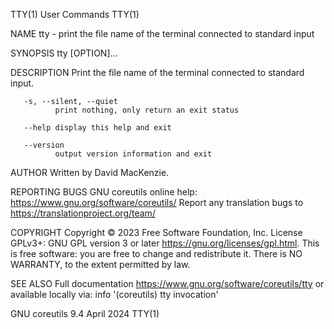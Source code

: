 TTY(1)                                                                                         User Commands                                                                                         TTY(1)

NAME
       tty - print the file name of the terminal connected to standard input

SYNOPSIS
       tty [OPTION]...

DESCRIPTION
       Print the file name of the terminal connected to standard input.

       -s, --silent, --quiet
              print nothing, only return an exit status

       --help display this help and exit

       --version
              output version information and exit

AUTHOR
       Written by David MacKenzie.

REPORTING BUGS
       GNU coreutils online help: <https://www.gnu.org/software/coreutils/>
       Report any translation bugs to <https://translationproject.org/team/>

COPYRIGHT
       Copyright © 2023 Free Software Foundation, Inc.  License GPLv3+: GNU GPL version 3 or later <https://gnu.org/licenses/gpl.html>.
       This is free software: you are free to change and redistribute it.  There is NO WARRANTY, to the extent permitted by law.

SEE ALSO
       Full documentation <https://www.gnu.org/software/coreutils/tty>
       or available locally via: info '(coreutils) tty invocation'

GNU coreutils 9.4                                                                                April 2024                                                                                          TTY(1)
